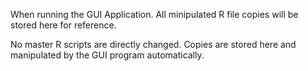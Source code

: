 When running the GUI Application. All minipulated R file copies will be stored here for reference. 

No master R scripts are directly changed. Copies are stored here and manipulated by the GUI program automatically.
